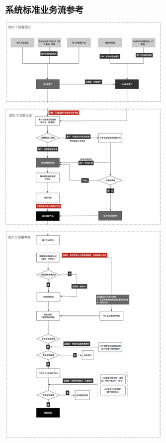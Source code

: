 # 系统标准业务流参考



![](../.gitbook/assets/image%20%2821%29.png)

![](../.gitbook/assets/image%20%281%29.png)



![](../.gitbook/assets/image%20%2829%29.png)

